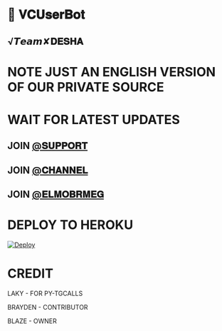 # 📀 𝐕𝐂𝐔𝐬𝐞𝐫𝐁𝐨𝐭

## √𝙏𝙚𝙖𝙢✘𝐃𝐄𝐒𝐇𝐀

# NOTE JUST AN ENGLISH VERSION OF OUR PRIVATE SOURCE 

# WAIT FOR LATEST UPDATES

## JOIN [@𝐒𝐔𝐏𝐏𝐎𝐑𝐓](HTTPS://T.ME/music_Desha) 

## JOIN [@𝐂𝐇𝐀𝐍𝐍𝐄𝐋](HTTPS://T.ME/music_Desha1) 

## JOIN [@𝐄𝐋𝐌𝐎𝐁𝐑𝐌𝐄𝐆](HTTPS://T.ME/DeshaXBlacck)

# DEPLOY TO HEROKU 


[![Deploy](https://www.herokucdn.com/deploy/button.svg)](https://heroku.com/deploy?template=https://github.com/MostafaShalaby1/VcUserBot)

# CREDIT

LAKY - FOR PY-TGCALLS

BRAYDEN - CONTRIBUTOR

BLAZE - OWNER
